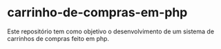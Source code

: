# carrinho-de-compras-em-php
Este repositório tem como objetivo o desenvolvimento de um sistema de carrinhos de compras feito em php. 
